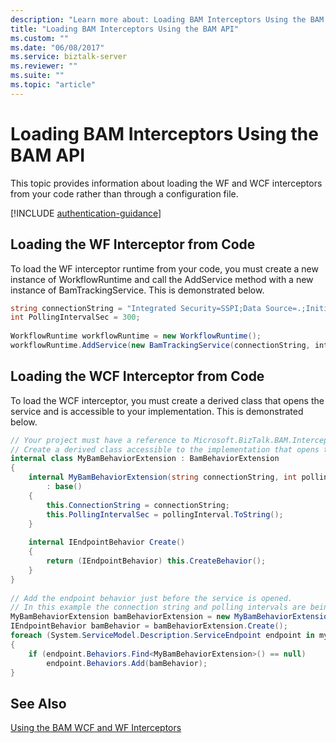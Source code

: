 ```yaml
---
description: "Learn more about: Loading BAM Interceptors Using the BAM API"
title: "Loading BAM Interceptors Using the BAM API"
ms.custom: ""
ms.date: "06/08/2017"
ms.service: biztalk-server
ms.reviewer: ""
ms.suite: ""
ms.topic: "article"
---
```


# Loading BAM Interceptors Using the BAM API

This topic provides information about loading the WF and WCF interceptors from your code rather than through a configuration file.  

[!INCLUDE [authentication-guidance](../includes/authentication-guidance.md)]
  
## Loading the WF Interceptor from Code

To load the WF interceptor runtime from your code, you must create a new instance of WorkflowRuntime and call the AddService method with a new instance of BamTrackingService. This is demonstrated below.  

```csharp  
string connectionString = "Integrated Security=SSPI;Data Source=.;Initial Catalog=BAMPrimaryImport";  
int PollingIntervalSec = 300;  
  
WorkflowRuntime workflowRuntime = new WorkflowRuntime();  
workflowRuntime.AddService(new BamTrackingService(connectionString, interceptorConfigurationPollingInterval));  
```  
  
## Loading the WCF Interceptor from Code  
 To load the WCF interceptor, you must create a derived class that opens the service and is accessible to your implementation. This is demonstrated below.  
  
```csharp  
// Your project must have a reference to Microsoft.BizTalk.BAM.Interceptors.dll.  
// Create a derived class accessible to the implementation that opens the service.  
internal class MyBamBehaviorExtension : BamBehaviorExtension  
{  
    internal MyBamBehaviorExtension(string connectionString, int pollingInterval)  
        : base()  
    {  
        this.ConnectionString = connectionString;  
        this.PollingIntervalSec = pollingInterval.ToString();  
    }  
  
    internal IEndpointBehavior Create()  
    {  
        return (IEndpointBehavior) this.CreateBehavior();  
    }  
}  
  
// Add the endpoint behavior just before the service is opened.   
// In this example the connection string and polling intervals are being read from appSettings in App.config.  
MyBamBehaviorExtension bamBehaviorExtension = new MyBamBehaviorExtension(ConfigurationManager.AppSettings["ConnectionString"], int.Parse(ConfigurationManager.AppSettings["PollingIntervalSec"]));  
IEndpointBehavior bamBehavior = bamBehaviorExtension.Create();  
foreach (System.ServiceModel.Description.ServiceEndpoint endpoint in myServiceHost.Description.Endpoints)  
{  
    if (endpoint.Behaviors.Find<MyBamBehaviorExtension>() == null)  
        endpoint.Behaviors.Add(bamBehavior);  
}  
```  
  
## See Also  
 [Using the BAM WCF and WF Interceptors](../core/using-the-bam-wcf-and-wf-interceptors.md)
